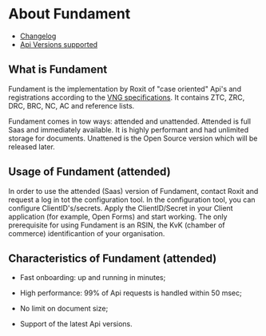# About Fundament

- [Changelog](./CHANGELOG.md)
- [Api Versions supported](./ApiVersions.md)

## What is Fundament

Fundament is the implementation by Roxit of "case oriented" Api's and registrations according to the [VNG specifications](<https://vng-realisatie.github.io/gemma-zaken/standaard/>).
It contains ZTC, ZRC, DRC, BRC, NC, AC and reference lists.

Fundament comes in tow ways: attended and unattended. Attended is full Saas and immediately available. It is highly performant and had unlimited storage for documents. Unattened is the Open Source version which will be released later. 

## Usage of Fundament (attended)
In order to use the attended (Saas) version of Fundament, contact Roxit and request a log in tot the configuration tool. In the configuration tool, you can configure ClientID's/secrets. Apply the ClientID/Secret in your Client application (for example, Open Forms) and start working. The only prerequisite for using Fundament is an RSIN, the KvK (chamber of commerce) identificantion of your organisation. 

## Characteristics of Fundament (attended)
- Fast onboarding: up and running in minutes;
  
- High performance: 99% of Api requests is handled within 50 msec;

- No limit on document size;

- Support of the latest Api versions.
